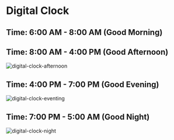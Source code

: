# Digital Clock

## Time: 6:00 AM - 8:00 AM (Good Morning)

## Time: 8:00 AM - 4:00 PM (Good Afternoon)

![digital-clock-afternoon](https://user-images.githubusercontent.com/99037494/224538645-0ef50e10-716a-4ccc-bcd0-dcb5869a927e.png)

## Time: 4:00 PM - 7:00 PM (Good Evening)

![digital-clock-eventing](https://user-images.githubusercontent.com/99037494/224703436-2ec83b1a-ca14-464a-b731-23fcc08d580e.png)

## Time: 7:00 PM - 5:00 AM  (Good Night)

![digital-clock-night](https://user-images.githubusercontent.com/99037494/224549177-ec2f112d-a25e-47bf-b7e9-948bbf02a0ba.png)
